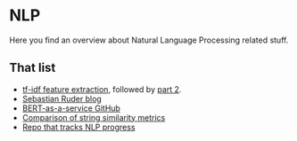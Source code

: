 # NLP

Here you find an overview about Natural Language Processing related stuff.

## That list

- [tf-idf feature extraction](http://blog.christianperone.com/2011/09/machine-learning-text-feature-extraction-tf-idf-part-i/), followed by [part 2](http://blog.christianperone.com/2011/10/machine-learning-text-feature-extraction-tf-idf-part-ii/).
- [Sebastian Ruder blog](http://ruder.io/)
- [BERT-as-a-service GitHub](https://github.com/hanxiao/bert-as-service)
- [Comparison of string similarity metrics](https://www.joyofdata.de/blog/comparison-of-string-distance-algorithms/)
- [Repo that tracks NLP progress](https://github.com/sebastianruder/NLP-progress)
